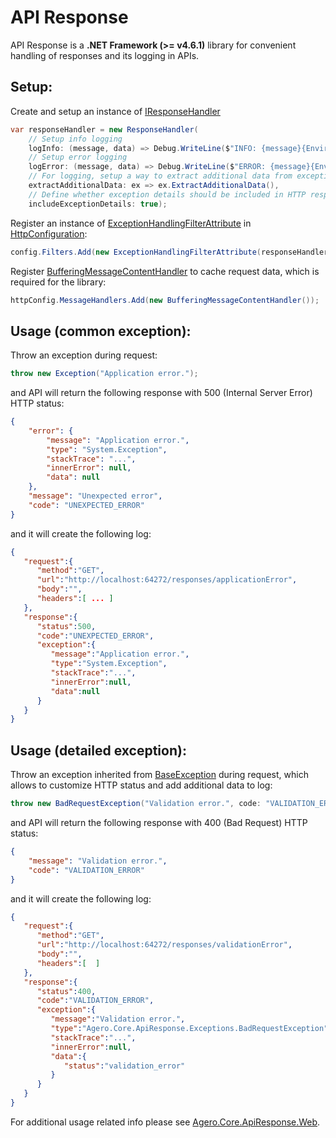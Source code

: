 # API Response

API Response is a **.NET Framework (>= v4.6.1)** library for convenient handling of responses and its logging in APIs.

## Setup:

Create and setup an instance of [IResponseHandler](./Agero.Core.ApiResponse/IResponseHandler.cs)
```csharp
var responseHandler = new ResponseHandler(
    // Setup info logging 
	logInfo: (message, data) => Debug.WriteLine($"INFO: {message}{Environment.NewLine}{JsonConvert.SerializeObject(data)}"),
	// Setup error logging 
	logError: (message, data) => Debug.WriteLine($"ERROR: {message}{Environment.NewLine}{JsonConvert.SerializeObject(data)}"),
	// For logging, setup a way to extract additional data from exceptions
	extractAdditionalData: ex => ex.ExtractAdditionalData(),
	// Define whether exception details should be included in HTTP response
	includeExceptionDetails: true);
```

Register an instance of [ExceptionHandlingFilterAttribute](./Agero.Core.ApiResponse/Filters/ExceptionHandlingFilterAttribute.cs) in [HttpConfiguration](https://docs.microsoft.com/en-us/previous-versions/aspnet/hh833997(v=vs.118)):
```csharp
config.Filters.Add(new ExceptionHandlingFilterAttribute(responseHandler));
```

Register [BufferingMessageContentHandler](./Agero.Core.ApiResponse/Handlers/BufferingMessageContentHandler.cs) to cache request data, which is required for the library: 
```csharp
httpConfig.MessageHandlers.Add(new BufferingMessageContentHandler());
```

## Usage (common exception):

Throw an exception during request:
```csharp
throw new Exception("Application error.");
```
and API will return the following response with 500 (Internal Server Error) HTTP status:
```json
{
    "error": {
        "message": "Application error.",
        "type": "System.Exception",
        "stackTrace": "...",
        "innerError": null,
        "data": null
    },
    "message": "Unexpected error",
    "code": "UNEXPECTED_ERROR"
}
```
and it will create the following log:
```json
{  
   "request":{  
      "method":"GET",
      "url":"http://localhost:64272/responses/applicationError",
      "body":"",
      "headers":[ ... ]
   },
   "response":{  
      "status":500,
      "code":"UNEXPECTED_ERROR",
      "exception":{  
         "message":"Application error.",
         "type":"System.Exception",
         "stackTrace":"...",
         "innerError":null,
         "data":null
      }
   }
}
```

## Usage (detailed exception):

Throw an exception inherited from [BaseException](./Agero.Core.ApiResponse/Exceptions/BaseException.cs) during request, which allows to customize HTTP status and add additional data to log:
```csharp
throw new BadRequestException("Validation error.", code: "VALIDATION_ERROR", additionalData: new { status = "validation_error" });
```
and API will return the following response with 400 (Bad Request) HTTP status:
```json
{
    "message": "Validation error.",
    "code": "VALIDATION_ERROR"
}
```
and it will create the following log:
```json
{  
   "request":{  
      "method":"GET",
      "url":"http://localhost:64272/responses/validationError",
      "body":"",
      "headers":[  ]
   },
   "response":{  
      "status":400,
      "code":"VALIDATION_ERROR",
      "exception":{  
         "message":"Validation error.",
         "type":"Agero.Core.ApiResponse.Exceptions.BadRequestException",
         "stackTrace":"...",
         "innerError":null,
         "data":{  
            "status":"validation_error"
         }
      }
   }
}
```

For additional usage related info please see [Agero.Core.ApiResponse.Web](./Agero.Core.ApiResponse.Web/).